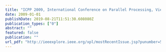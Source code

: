 ```yaml
---
title: "ICPP 2009, International Conference on Parallel Processing, Vienna, Austria, 22-25 September 2009"
date: 2009-01-01
publishDate: 2019-08-21T11:51:30.608080Z
publication_types: ["0"]
abstract: ""
featured: false
publication: ""
url_pdf: "http://ieeexplore.ieee.org/xpl/mostRecentIssue.jsp?punumber=5361797"
---
```


